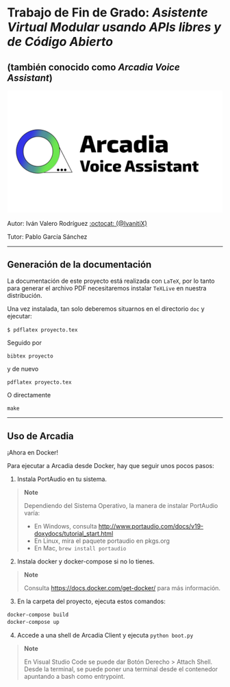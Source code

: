 # Trabajo de Fin de Grado: *Asistente Virtual Modular usando APIs libres y de Código Abierto* 
## (también conocido como *Arcadia Voice Assistant*)

![Logo](Proyecto.png)



Autor: Iván Valero Rodríguez [:octocat: (@IvanitiX)](https://github.com/IvanitiX)

Tutor: Pablo García Sánchez
___

## Generación de la documentación

La documentación de este proyecto está realizada con `LaTeX`, por lo
tanto para generar el archivo PDF necesitaremos instalar `TeXLive` en
nuestra distribución.

Una vez instalada, tan solo deberemos situarnos en el directorio `doc` y ejecutar:

`
$ pdflatex proyecto.tex
`

Seguido por

    bibtex proyecto
    
y de nuevo

    pdflatex proyecto.tex

O directamente

    make
    

---

## Uso de Arcadia

¡Ahora en Docker!

Para ejecutar a Arcadia desde Docker, hay que seguir unos pocos pasos:

1. Instala PortAudio en tu sistema.

> **Note**
>
> Dependiendo del Sistema Operativo, la manera de instalar PortAudio varía:
> - En Windows, consulta http://www.portaudio.com/docs/v19-doxydocs/tutorial_start.html
> - En Linux, mira el paquete portaudio en pkgs.org
> - En Mac, `brew install portaudio`

2. Instala docker y docker-compose si no lo tienes.

> **Note**
>
> Consulta https://docs.docker.com/get-docker/ para más información.

3. En la carpeta del proyecto, ejecuta estos comandos:

```bash
docker-compose build
docker-compose up
```

4. Accede a una shell de Arcadia Client y ejecuta `python boot.py`

> **Note**
>
> En Visual Studio Code se puede dar Botón Derecho > Attach Shell.
> Desde la terminal, se puede poner una terminal desde el contenedor apuntando a bash como entrypoint.
